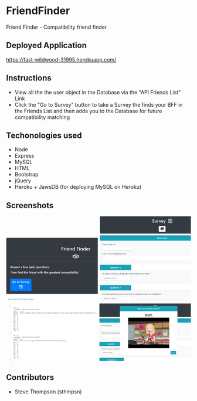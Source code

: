 # FriendFinder
Friend Finder - Compatibility friend finder

## Deployed Application
https://fast-wildwood-31995.herokuapp.com/

## Instructions
* View all the the user object in the Database via the "API Friends List" Link
* Click the "Go to Survey" button to take a Survey the finds your BFF in the Friends List and then adds you to the Database for future compatibility matching

## Techonologies used
* Node
* Express
* MySQL
* HTML
* Bootstrap
* jQuery
* Heroku + JawsDB (for deploying MySQL on Heroku)

## Screenshots
<img src="design/screenshots/01-app.jpg" width="250" alt="app">
<img src="design/screenshots/02-survey.jpg" width="250" alt="survey">
<img src="design/screenshots/03-apiFriends.jpg" width="250" alt="apiFriends">
<img src="design/screenshots/04-friendMatched.jpg" width="250" alt="friendMatched">

## Contributors
* Steve Thompson (sthmpsn)
